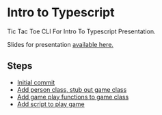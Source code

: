 # Intro to Typescript

Tic Tac Toe CLI For Intro To Typescript Presentation.

Slides for presentation [available here.](https://goo.gl/Uo3Nfa)

## Steps

- [Initial commit](https://github.com/MichaelSolati/intro-to-typescript/tree/v0.0.0)
- [Add person class, stub out game class](https://github.com/MichaelSolati/intro-to-typescript/tree/v0.1.0)
- [Add game play functions to game class](https://github.com/MichaelSolati/intro-to-typescript/tree/v0.2.0)
- [Add script to play game](https://github.com/MichaelSolati/intro-to-typescript/tree/v1.0.0)